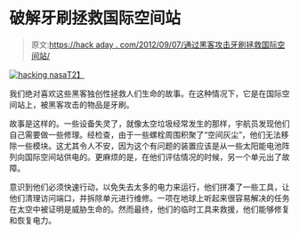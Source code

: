 # 破解牙刷拯救国际空间站

> 原文:[https://hack aday . com/2012/09/07/通过黑客攻击牙刷拯救国际空间站/](https://hackaday.com/2012/09/07/saving-the-iss-by-hacking-a-toothbrush/)

[![](../Images/030cdb735f9f66a64ebd806ecb34e8f7.png "hacking nasa")T2】](http://hackaday.com/wp-content/uploads/2012/09/hacking-nasa.png)

我们绝对喜欢这些黑客独创性拯救人们生命的故事。在这种情况下，它是在国际空间站上，被黑客攻击的物品是牙刷。

故事是这样的。一些设备失灵了，就像太空垃圾经常发生的那样，宇航员发现他们自己需要做一些修理。经检查，由于一些螺栓周围积聚了“空间灰尘”，他们无法移除一些模块。这尤其令人不安，因为这个有问题的装置应该是从一些太阳能电池阵列向国际空间站供电的。更麻烦的是，在他们评估情况的时候，另一个单元出了故障。

意识到他们必须快速行动，以免失去太多的电力来运行，他们拼凑了一些工具，让他们清理访问端口，并拆除单元进行维修。一项在地球上听起来很容易解决的任务在太空中被证明是威胁生命的。然而最终，他们的临时工具来救援，他们能够修复和恢复电力。